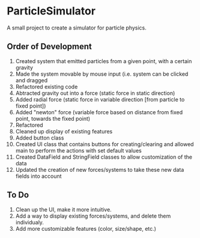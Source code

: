 # ParticleSimulator
A small project to create a simulator for particle physics.

## Order of Development
1. Created system that emitted particles from a given point, with a certain gravity
2. Made the system movable by mouse input (i.e. system can be clicked and dragged
3. Refactored existing code
4. Abtracted gravity out into a force (static force in static direction)
5. Added radial force (static force in variable direction [from particle to fixed point])
6. Added "newton" force (variable force based on distance from fixed point, towards the fixed point)
7. Refactored
8. Cleaned up display of existing features
9. Added button class
10. Created UI class that contains buttons for creating/clearing and allowed main to perform the actions with set default values
11. Created DataField and StringField classes to allow customization of the data
12. Updated the creation of new forces/systems to take these new data fields into account

## To Do
1. Clean up the UI, make it more intuitive.
2. Add a way to display existing forces/systems, and delete them individualy.
2. Add more customizable features (color, size/shape, etc.)
